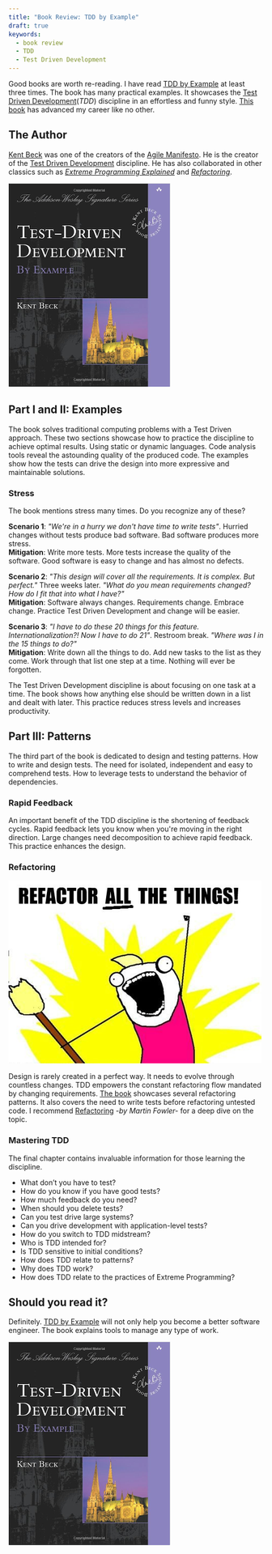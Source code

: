 ```yaml
---
title: "Book Review: TDD by Example"
draft: true
keywords:
  - book review
  - TDD
  - Test Driven Development
---
```


Good books are worth re-reading. I have read [TDD by Example](https://amzn.to/2DhvNbI) at least three times. The book has many practical examples. It showcases the [Test Driven Development](https://en.wikipedia.org/wiki/Test-driven_development)(_TDD_) discipline in an effortless and funny style. [This book](https://amzn.to/2DhvNbI) has advanced my career like no other.  

## The Author  

[Kent Beck](https://en.wikipedia.org/wiki/Kent_Beck) was one of the creators of the [Agile Manifesto](http://agilemanifesto.org/). He is the creator of the [Test Driven Development](https://en.wikipedia.org/wiki/Test-driven_development) discipline. He has also collaborated in other classics such as _[Extreme Programming Explained](https://amzn.to/2QeVe0y)_ and _[Refactoring](https://amzn.to/2qnw4Bu)_.  

[![TDD by Example](/images/books/tdd-by-example.png)](https://amzn.to/2DhvNbI)  

## Part I and II: Examples  

The book solves traditional computing problems with a Test Driven approach. These two sections showcase how to practice the discipline to achieve optimal results. Using static or dynamic languages. Code analysis tools reveal the astounding quality of the produced code. The examples show how the tests can drive the design into more expressive and maintainable solutions.  

### Stress  

The book mentions stress many times. Do you recognize any of these?  

**Scenario 1**: _"We're in a hurry we don't have time to write tests"_. Hurried changes without tests produce bad software. Bad software produces more stress.  
**Mitigation**: Write more tests. More tests increase the quality of the software. Good software is easy to change and has almost no defects.  

**Scenario 2**: _"This design will cover all the requirements. It is complex. But perfect."_ Three weeks later. _"What do you mean requirements changed? How do I fit that into what I have?"_  
**Mitigation**: Software always changes. Requirements change. Embrace change. Practice Test Driven Development and change will be easier.  

**Scenario 3**: _"I have to do these 20 things for this feature. Internationalization?! Now I have to do 21"_. Restroom break. _"Where was I in the 15 things to do?"_  
**Mitigation**: Write down all the things to do. Add new tasks to the list as they come. Work through that list one step at a time. Nothing will ever be forgotten.  

The Test Driven Development discipline is about focusing on one task at a time. The book shows how anything else should be written down in a list and dealt with later. This practice reduces stress levels and increases productivity.  

## Part III: Patterns  

The third part of the book is dedicated to design and testing patterns. How to write and design tests. The need for isolated, independent and easy to comprehend tests. How to leverage tests to understand the behavior of dependencies.  

### Rapid Feedback  

An important benefit of the TDD discipline is the shortening of feedback cycles. Rapid feedback lets you know when you're moving in the right direction. Large changes need decomposition to achieve rapid feedback. This practice enhances the design.  

### Refactoring  

![Refactor all the things](/images/books/refactor-all-the-things.jpeg)  

Design is rarely created in a perfect way. It needs to evolve through countless changes. TDD empowers the constant refactoring flow mandated by changing requirements. [The book](https://amzn.to/2DhvNbI) showcases several refactoring patterns. It also covers the need to write tests before refactoring untested code. I recommend [Refactoring](https://amzn.to/2qnw4Bu) _-by Martin Fowler-_ for a deep dive on the topic.  

### Mastering TDD  
The final chapter contains invaluable information for those learning the discipline.  

- What don’t you have to test?
- How do you know if you have good tests?
- How much feedback do you need?
- When should you delete tests?
- Can you test drive large systems?
- Can you drive development with application-level tests?
- How do you switch to TDD midstream?
- Who is TDD intended for?
- Is TDD sensitive to initial conditions?
- How does TDD relate to patterns?
- Why does TDD work?
- How does TDD relate to the practices of Extreme Programming?

## Should you read it?  
Definitely. [TDD by Example](https://amzn.to/2DhvNbI) will not only help you become a better software engineer. The book explains tools to manage any type of work.  

[![TDD by Example](/images/books/tdd-by-example.png)](https://amzn.to/2DhvNbI)
